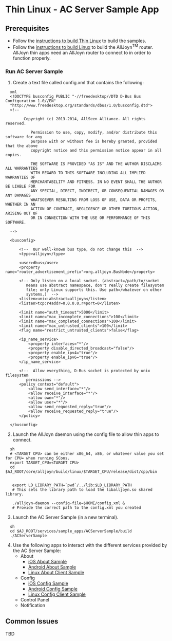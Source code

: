 # Thin Linux - AC Server Sample App

## Prerequisites
* Follow the [instructions to build Thin Linux][build_thin_linux] to build the samples.
* Follow the [instructions to build Linux][build_linux] to build the AllJoyn<sup>TM</sup> router. AllJoyn thin apps need an AllJoyn router to connect to in order to function properly.

### Run AC Server Sample
1. Create a text file called config.xml that contains the following:

```
  xml
  <!DOCTYPE busconfig PUBLIC "-//freedesktop//DTD D-Bus Bus Configuration 1.0//EN"
  "http://www.freedesktop.org/standards/dbus/1.0/busconfig.dtd">
  <!--

        Copyright (c) 2013-2014, AllSeen Alliance. All rights reserved.

           Permission to use, copy, modify, and/or distribute this software for any
           purpose with or without fee is hereby granted, provided that the above
           copyright notice and this permission notice appear in all copies.

           THE SOFTWARE IS PROVIDED "AS IS" AND THE AUTHOR DISCLAIMS ALL WARRANTIES
           WITH REGARD TO THIS SOFTWARE INCLUDING ALL IMPLIED WARRANTIES OF
           MERCHANTABILITY AND FITNESS. IN NO EVENT SHALL THE AUTHOR BE LIABLE FOR
           ANY SPECIAL, DIRECT, INDIRECT, OR CONSEQUENTIAL DAMAGES OR ANY DAMAGES
           WHATSOEVER RESULTING FROM LOSS OF USE, DATA OR PROFITS, WHETHER IN AN
           ACTION OF CONTRACT, NEGLIGENCE OR OTHER TORTIOUS ACTION, ARISING OUT OF
           OR IN CONNECTION WITH THE USE OR PERFORMANCE OF THIS SOFTWARE.

  -->

  <busconfig>

      <!--  Our well-known bus type, do not change this  -->
      <type>alljoyn</type>
  
      <user>dbus</user>
      <property name="router_advertisement_prefix">org.alljoyn.BusNode</property>

      <!-- Only listen on a local socket. (abstract=/path/to/socket
         means use abstract namespace, don't really create filesystem
         file; only Linux supports this. Use path=/whatever on other
         systems.)  -->
      <listen>unix:abstract=alljoyn</listen>
      <listen>tcp:r4addr=0.0.0.0,r4port=0</listen>

      <limit name="auth_timeout">5000</limit>
      <limit name="max_incomplete_connections">100</limit>
      <limit name="max_completed_connections">100</limit>
      <limit name="max_untrusted_clients">100</limit>
      <flag name="restrict_untrusted_clients">false</flag>

      <ip_name_service>
          <property interfaces="*"/>
          <property disable_directed_broadcast="false"/>
          <property enable_ipv4="true"/>
          <property enable_ipv6="true"/>
      </ip_name_service>

      <!--  Allow everything, D-Bus socket is protected by unix filesystem
         permissions -->
      <policy context="default">
          <allow send_interface="*"/>
          <allow receive_interface="*"/>
          <allow own="*"/>
          <allow user="*"/>
          <allow send_requested_reply="true"/>
          <allow receive_requested_reply="true"/>
      </policy>

  </busconfig>
```

2. Launch the AllJoyn daemon using the config file to allow thin apps to connect.

```
  sh
  # <TARGET CPU> can be either x86_64, x86, or whatever value you set for CPU= when running SCons.
  export TARGET_CPU=<TARGET CPU>
  cd $AJ_ROOT/core/alljoyn/build/linux/$TARGET_CPU/release/dist/cpp/bin
   
     
   export LD_LIBRARY_PATH=`pwd`/../lib:$LD_LIBRARY_PATH
   # This sets the library path to load the liballjoyn.so shared library.
    
   ./alljoyn-daemon --config-file=$HOME/config.xml &
   # Provide the correct path to the config.xml you created
```

3. Launch the AC Server Sample (in a new terminal).

```
  sh
  cd $AJ_ROOT/services/sample_apps/ACServerSample/build
  ./ACServerSample
```

4. Use the following apps to interact with the different services provided by the AC Server Sample:
   * About
     * [iOS About Sample][about_ios]
     * [Android About Sample][about_android]
     * [Linux About Client Sample][about_linux]
   * Config
     * [iOS Config Sample][config_ios]
     * [Android Config Sample][config_android]
     * [Linux Config Client Sample][config_linux]
   * Control Panel
   * Notification


## Common Issues

TBD

[build_thin_linux]: /develop/building/thin_linux
[build_linux]: /develop/building/linux
[about_ios]: /develop/run_sample_apps/about/ios_osx
[about_android]: /develop/run_sample_apps/about/android
[about_linux]: /develop/run_sample_apps/about/linux
[config_ios]: /develop/run_sample_apps/config/ios_osx
[config_android]: /develop/run_sample_apps/config/android
[config_linux]: /develop/run_sample_apps/config/linux
